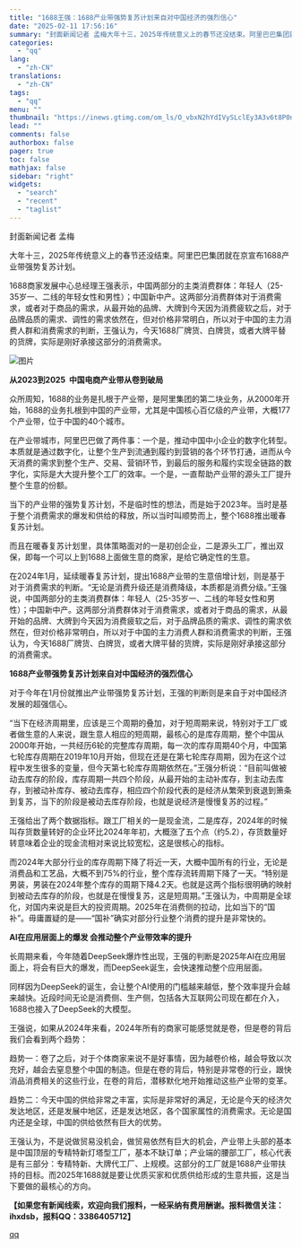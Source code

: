 ```yaml
---
title: "1688王强：1688产业带强势复苏计划来自对中国经济的强烈信心"
date: "2025-02-11 17:56:16"
summary: "封面新闻记者 孟梅大年十三，2025年传统意义上的春节还没结束。阿里巴巴集团就在京宣布1688产业带..."
categories:
  - "qq"
lang:
  - "zh-CN"
translations:
  - "zh-CN"
tags:
  - "qq"
menu: ""
thumbnail: "https://inews.gtimg.com/om_ls/O_vbxN2hYdIVySLclEy3A3v6t8P0n2FQWqWF7Rw2E_mdYAA_640360/0"
lead: ""
comments: false
authorbox: false
pager: true
toc: false
mathjax: false
sidebar: "right"
widgets:
  - "search"
  - "recent"
  - "taglist"
---
```


封面新闻记者 孟梅

大年十三，2025年传统意义上的春节还没结束。阿里巴巴集团就在京宣布1688产业带强势复苏计划。

1688商家发展中心总经理王强表示，中国两部分的主类消费群体：年轻人（25-35岁一、二线的年轻女性和男性）；中国新中产。这两部分消费群体对于消费需求，或者对于商品的需求，从最开始的品牌、大牌到今天因为消费疲软之后，对于品牌品质的需求、调性的需求依然在，但对价格非常明白，所以对于中国的主力消费人群和消费需求的判断，王强认为，今天1688厂牌货、白牌货，或者大牌平替的货牌，实际是刚好承接这部分的消费需求。

![图片](https://inews.gtimg.com/news_bt/OUXSTrv250B1v-IaiMU_PJNC_irzDRyT3aRzCpyTxlRL0AA/641)

**从2023到2025  中国电商产业带从卷到破局**

众所周知，1688的业务是扎根于产业带，是阿里集团的第二块业务，从2000年开始，1688的业务扎根到中国的产业带，尤其是中国核心百亿级的产业带，大概177个产业带，位于中国的40个城市。

在产业带城市，阿里巴巴做了两件事：一个是，推动中国中小企业的数字化转型。本质就是通过数字化，让整个生产到流通到履约到营销的各个环节打通，进而从今天消费的需求到整个生产、交易、营销环节，到最后的服务和履约实现全链路的数字化，实际是大大提升整个工厂的效率。一个是，一直帮助产业带的源头工厂提升整个生意的份额。

当下的产业带的强势复苏计划，不是临时性的想法，而是始于2023年。当时是基于整个消费需求的爆发和供给的释放，所以当时叫顺势而上，整个1688推出暖春复苏计划。

而且在暖春复苏计划里，具体策略面对的一是初创企业，二是源头工厂，推出双保，即每一个可以上到1688上面做生意的商家，是给它确定性的生意。

在2024年1月，延续暖春复苏计划，提出1688产业带的生意倍增计划，则是基于对于消费需求的判断。“无论是消费升级还是消费降级，本质都是消费分级。”王强说，中国两部分的主类消费群体：年轻人（25-35岁一、二线的年轻女性和男性）；中国新中产。这两部分消费群体对于消费需求，或者对于商品的需求，从最开始的品牌、大牌到今天因为消费疲软之后，对于品牌品质的需求、调性的需求依然在，但对价格非常明白，所以对于中国的主力消费人群和消费需求的判断，王强认为，今天1688厂牌货、白牌货，或者大牌平替的货牌，实际是刚好承接这部分的消费需求。

**1688产业带强势复苏计划来自对中国经济的强烈信心**

对于今年在1月份就推出产业带强势复苏计划，王强的判断则是来自于对中国经济发展的超强信心。

“当下在经济周期里，应该是三个周期的叠加，对于短周期来说，特别对于工厂或者做生意的人来说，跟生意人相应的短周期，最核心的是库存周期，整个中国从2000年开始，一共经历6轮的完整库存周期，每一次的库存周期40个月，中国第七轮库存周期在2019年10月开始，但现在还是在第七轮库存周期，因为在这个过程中发生很多的变量，但今天第七轮库存周期依然在。”王强分析说：“目前叫做被动去库存的阶段，库存周期一共四个阶段，从最开始的主动补库存，到主动去库存，到被动补库存、被动去库存，相应四个阶段代表的是经济从繁荣到衰退到箫条到复苏，当下的阶段是被动去库存阶段，也就是说经济是慢慢复苏的过程。”

王强给出了两个数据指标。跟工厂相关的一是现金流，二是库存，2024年的时候叫存货数量转好的企业环比2024年年初，大概涨了五个点（约5.2），存货数量好转意味着企业的现金流相对来说比较宽松，这是很核心的指标。

而2024年大部分行业的库存周期下降了将近一天，大概中国所有的行业，无论是消费品和工艺品，大概不到75%的行业，整个库存流转周期下降了一天。“特别是男装，男装在2024年整个库存的周期下降4.2天。也就是这两个指标很明确的映射到被动去库存的阶段，也就是在慢慢复苏，这是短周期。”王强认为，中周期是全球化，对国内来说是巨大的投资周期。2025年在消费侧的拉动，比如当下的“国补”。毋庸置疑的是——“国补”确实对部分行业整个消费的提升是非常快的。

**AI在应用层面上的爆发 会推动整个产业带效率的提升**

长周期来看，今年随着DeepSeek爆炸性出现，王强的判断是2025年AI在应用层面上，将会有巨大的爆发，而DeepSeek诞生，会快速推动整个应用层面。

同样因为DeepSeek的诞生，会让整个AI使用的门槛越来越低，整个效率提升会越来越快。近段时间无论是消费侧、生产侧，包括各大互联网公司现在都在介入，1688也接入了DeepSeek的大模型。

王强说，如果从2024年来看，2024年所有的商家可能感觉就是卷，但是卷的背后我们会看到两个趋势：

趋势一：卷了之后，对于个体商家来说不是好事情，因为越卷价格，越会导致以次充好，越会去窒息整个中国的制造。但是在卷的背后，特别是非常卷的行业，跟快消品消费相关的这些行业，在卷的背后，潜移默化地开始推动这些产业带的变革。

趋势二：今天中国的供给非常之丰富，实际是非常好的满足，无论是今天的经济欠发达地区，还是发展中地区，还是发达地区，各个国家属性的消费需求。无论是国内还是全球，中国的供给依然有巨大的优势。

王强认为，不是说做贸易没机会，做贸易依然有巨大的机会，产业带上头部的基本是中国顶层的专精特新灯塔型工厂，基本不缺订单；产业端的腰部工厂，核心代表是有三部分：专精特新、大牌代工厂、上规模。这部分的工厂就是1688产业带扶持的目标。而2025年1688就是要让优质买家和优质供给形成的生意共振，这是当下要做的最核心的方向。

**【如果您有新闻线索，欢迎向我们报料，一经采纳有费用酬谢。报料微信关注：ihxdsb，报料QQ：3386405712】**

[qq](https://new.qq.com/rain/a/20250211A0720W00)
